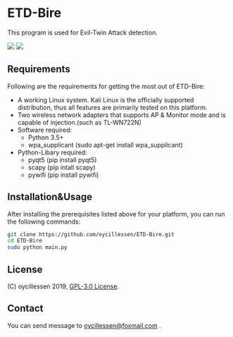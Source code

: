 # ETD-Bire
This program is used for Evil-Twin Attack detection.
<p align="left">
<img src="https://img.shields.io/badge/Python-3-blue.svg"></a> <img src="https://img.shields.io/badge/license-GPLv3-red.svg">
</p>

## Requirements

Following are the requirements for getting the most out of ETD-Bire:

- A working Linux system. Kali Linux is the officially supported distribution, thus all features are primarily tested on this platform.
- Two wireless network adapters that supports AP & Monitor mode and is capable of injection.(such as TL-WN722N)
- Software required:
	* Python 3.5+
	* wpa_supplicant (sudo apt-get install wpa_supplicant)
- Python-Libary required:
	* pyqt5 (pip install pyqt5)
	* scapy (pip intall scapy)
	* pywifi (pip install pywifi)
	
## Installation&Usage

After installing the prerequisites listed above for your platform, you can
run the following commands:

```bash
git clone https://github.com/oycillessen/ETD-Bire.git
cd ETD-Bire
sudo python main.py
```

## License

(C) oycillessen 2019, [GPL-3.0 License].

[GPL-3.0 License]: https://opensource.org/licenses/GPL-3.0

## Contact

You can send message to oycillessen@foxmail.com .
